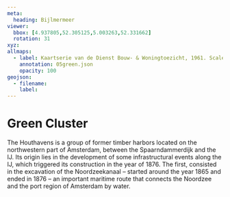 ```yaml
---
meta:
  heading: Bijlmermeer
viewer:
  bbox: [4.937805,52.305125,5.003263,52.331662]
  rotation: 31
xyz:
allmaps:
  - label: Kaartserie van de Dienst Bouw- & Woningtoezicht, 1961. Scale 1:25000. Stadsarchief Amsterdam.
    annotation: 05green.json
    opacity: 100
geojson:
  - filename:
    label: 
---
```

# Green Cluster
The Houthavens is a group of former timber harbors located on the northwestern part of Amsterdam, between the Spaarndammerdijk and the IJ. Its origin lies in the development of some infrastructural events along the IJ, which triggered its construction in the year of 1876. The first, consisted in the excavation of the Noordzeekanaal – started around the year 1865 and ended in 1876 – an important maritime route that connects the Noordzee and the port region of Amsterdam by water. 
